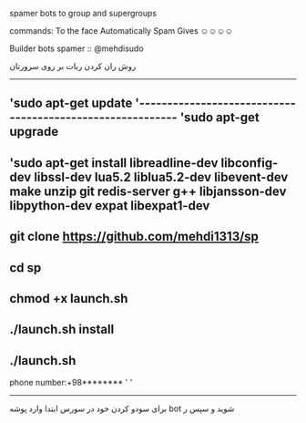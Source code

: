 spamer bots to group and supergroups






commands:
To the face  Automatically Spam Gives
☺☺☺☺



Builder bots spamer ::
@mehdisudo




















روش ران کردن ربات بر روی سرورتان 




-----------------------------------------------------------
'sudo apt-get update
'----------------------------------------------------------
'sudo apt-get upgrade
-----------------------------------------------------------
'sudo apt-get install libreadline-dev libconfig-dev libssl-dev lua5.2 liblua5.2-dev libevent-dev make unzip git redis-server g++ libjansson-dev libpython-dev expat libexpat1-dev
-----------------------------------------------------------
git clone https://github.com/mehdi1313/sp
-----------------------------------------------------------
cd sp 
----------------------------------------
chmod +x launch.sh
-----------------------------------------
./launch.sh install
-----------------------------------------
./launch.sh
-----------------------------------------
phone number:+98******** 
'
'


















___________________________________________________________
برای سودو کردن خود در سورس ابتدا وارد پوشه bot شوید و سپس ر
